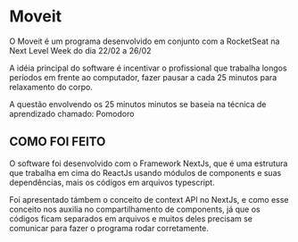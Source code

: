 # Moveit

O Moveit é um programa desenvolvido em conjunto com a RocketSeat na Next Level Week do dia 22/02 a 26/02

A idéia principal do software é incentivar o profissional que trabalha longos períodos em frente ao computador,
fazer pausar a cada 25 minutos para relaxamento do corpo.

A questão envolvendo os 25 minutos minutos se baseia na técnica de aprendizado chamado: Pomodoro

## COMO FOI FEITO

O software foi desenvolvido com o Framework NextJs, que é uma estrutura que trabalha em cima do ReactJs
usando módulos de components e suas dependências, mais os códigos em arquivos typescript.

Foi apresentado támbem o conceito de context API no NextJs, e como esse conceito nos auxilia no compartilhamento de components,
já que os códigos ficam separados em arquivos e muitos deles precisam se comunicar para fazer o programa rodar corretamente.

